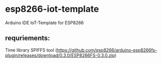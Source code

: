 # esp8266-iot-template
Arduino IDE IoT-Template for ESP8266

## requriements:
Time library
SPIFFS tool (https://github.com/esp8266/arduino-esp8266fs-plugin/releases/download/0.3.0/ESP8266FS-0.3.0.zip)